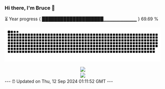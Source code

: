 ### Hi there, I'm Bruce 👋
⏳ Year progress { ████████████████████▁▁▁▁▁▁▁▁▁▁ } 69.69 %

![](https://raw.githubusercontent.com/Swiftie13st/Swiftie13st/main/assets/github-contribution-grid-snake-dark.svg)


<div align="center"> <img src="https://metrics.lecoq.io/Swiftie13st?template=classic&config.timezone=Asia%2FShanghai"> </div>

<div align="center"> <img src="https://github-readme-streak-stats.herokuapp.com/?user=Swiftie13st" /> </div>
---
⏰ Updated on Thu, 12 Sep 2024 01:11:52 GMT
---

